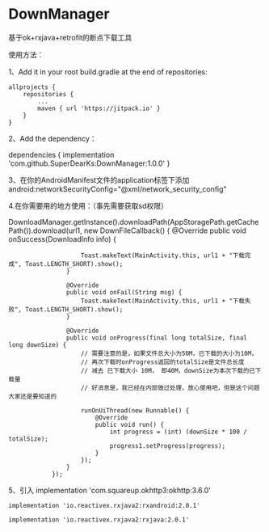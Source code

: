 # DownManager
基于ok+rxjava+retrofit的断点下载工具

使用方法：

1、Add it in your root build.gradle at the end of repositories:

	allprojects {
		repositories {
			...
			maven { url 'https://jitpack.io' }
		}
	}
 
2、Add the dependency：

  dependencies {
	        implementation 'com.github.SuperDearKs:DownManager:1.0.0'
	}

3、在你的AndroidManifest文件的application标签下添加 
  android:networkSecurityConfig="@xml/network_security_config"

4.在你需要用的地方使用：（事先需要获取sd权限）

 DownloadManager.getInstance().downloadPath(AppStoragePath.getCachePath()).download(url1, new DownFileCallback() {
                    @Override
                    public void onSuccess(DownloadInfo info) {

                        Toast.makeText(MainActivity.this, url1 + "下载完成", Toast.LENGTH_SHORT).show();
                    }

                    @Override
                    public void onFail(String msg) {
                        Toast.makeText(MainActivity.this, url1 + "下载失败", Toast.LENGTH_SHORT).show();
                    }

                    @Override
                    public void onProgress(final long totalSize, final long downSize) {
                        // 需要注意的是，如果文件总大小为50M，已下载的大小为10M，
                        // 再次下载时onProgress返回的totalSize是文件总长度
                        // 减去 已下载大小 10M， 即40M，downSize为本次下载的已下载量
                        // 好消息是，我已经在内部做过处理，放心使用吧，但是这个问题大家还是要知道的

                        runOnUiThread(new Runnable() {
                            @Override
                            public void run() {
                                int progress = (int) (downSize * 100 / totalSize);
                                progress1.setProgress(progress);
                            }
                        });
                    }
                });

 5、引入
    implementation 'com.squareup.okhttp3:okhttp:3.6.0'
    
    implementation 'io.reactivex.rxjava2:rxandroid:2.0.1'
    
    implementation 'io.reactivex.rxjava2:rxjava:2.0.1'
 
